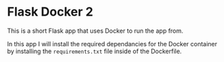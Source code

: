 # Flask Docker 2

This is a short Flask app that uses Docker to run the app from.

In this app I will install the required dependancies for the Docker container by installing the `requirements.txt` file inside of the Dockerfile.